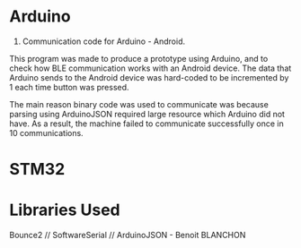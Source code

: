 # Arduino

1. Communication code for Arduino - Android. 

This program was made to produce a prototype using Arduino, and to check
how BLE communication works with an Android device. The data that Arduino 
sends to the Android device was hard-coded to be incremented by 1 each time 
button was pressed. 

The main reason binary code was used to communicate was because parsing 
using ArduinoJSON required large resource which Arduino did not have. 
As a result, the machine failed to communicate successfully once in 10 communications.

# STM32



# Libraries Used
Bounce2 // SoftwareSerial // ArduinoJSON -  Benoit BLANCHON
